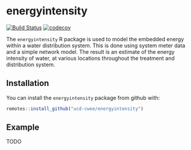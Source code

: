 # energyintensity

[![Build Status](https://travis-ci.org/ucd-cwee/energyintensity.svg?branch=master)](https://travis-ci.org/ucd-cwee/energyintensity)
[![codecov](https://codecov.io/gh/ucd-cwee/energyintensity/branch/master/graph/badge.svg)](https://codecov.io/gh/ucd-cwee/energyintensity)

The `energyintensity` R package is used to model the embedded energy within a
water distribution system. This is done using system meter data and a simple
network model. The result is an estimate of the energy intensity of water, at
various locations throughout the treatment and distribution system.

## Installation

You can install the `energyintensity` package from github with:

``` r
remotes::install_github("ucd-cwee/energyintensity")
```

## Example

TODO

